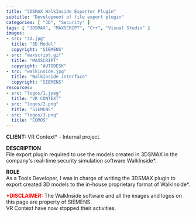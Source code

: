 ```yaml
---
title: "3DSMAX WalkInside Exporter Plugin"
subtitle: "Development of file export plugin"
categories: [ "3D", "Security" ]
tags: [ "3DSMAX", "MAXSCRIPT", "C++", "Visual Studio" ]
images:
- src: "3d.jpg"
  title: "3D Model"
  copyright: "SIEMENS"
- src: "maxscript.gif"
  title: "MAXSCRIPT"
  copyright: "AUTODESK"
- src: "walkinside.jpg"
  title: "WalkInside interface"
  copyright: "SIEMENS"
resources:
- src: "logos/1.jpeg"
  title: "VR CONTEXT"
- src: "logos/2.png"
  title: "SIEMENS"
- src: "logos/3.png"
  title: "COMOS"
---
```


<b>CLIENT:</b> VR Context* - Internal project.<br>

<b>DESCRIPTION</b><br>
File export plugin required to use the models created in 3DSMAX in the company's real-time security simulation software WalkInside*.<br>

<b>ROLE</b><br>
As a Tools Developer, I was in charge of writing the 3DSMAX plugin to export created 3D models to the in-house proprietary format of WalkInside*.<br>

<b style="color: red;">*DISCLAIMER:</b> The WalkInside software and all the images and logos on this page are property of SIEMENS.<br>
VR Context have now stopped their activities.<br>
